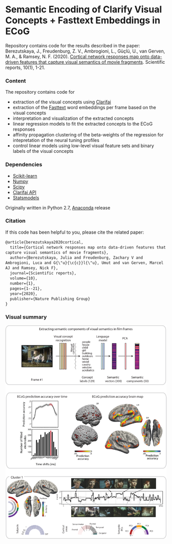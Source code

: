 # Semantic Encoding of Clarify Visual Concepts + Fasttext Embeddings in ECoG

Repository contains code for the results described in the paper:
Berezutskaya, J., Freudenburg, Z. V., Ambrogioni, L., Güçlü, U., van Gerven, M. A., & Ramsey, N. F. (2020). [Cortical network responses map onto data-driven features that capture visual semantics of movie fragments](https://www.nature.com/articles/s41598-020-68853-y). Scientific reports, 10(1), 1-21.


### Content
The repository contains code for

- extraction of the visual concepts using [Clarifai](https://www.clarifai.com/)
- extraction of the [Fasttext](https://fasttext.cc/) word embeddings per frame based on the visual concepts
- interpretation and visualization of the extracted concepts
- linear regression models to fit the extracted concepts to the ECoG responses
- affinity propagation clustering of the beta-weights of the regression for intepretation of the neural tuning profiles
- control linear models using low-level visual feature sets and binary labels of the visual concepts 

### Dependencies
- [Scikit-learn](https://scikit-learn.org/)
- [Numpy](https://numpy.org/)
- [Scipy](https://www.scipy.org/)
- [Clarifai API](https://github.com/Clarifai/clarifai-python)
- [Statsmodels](https://www.statsmodels.org/)

Originally written in Python 2.7, [Anaconda](https://www.anaconda.com/) release

### Citation

If this code has been helpful to you, please cite the related paper:

```
@article{berezutskaya2020cortical,
  title={Cortical network responses map onto data-driven features that capture visual semantics of movie fragments},
  author={Berezutskaya, Julia and Freudenburg, Zachary V and Ambrogioni, Luca and G{\"u}{\c{c}}l{\"u}, Umut and van Gerven, Marcel AJ and Ramsey, Nick F},
  journal={Scientific reports},
  volume={10},
  number={1},
  pages={1--21},
  year={2020},
  publisher={Nature Publishing Group}
}
```

### Visual summary

![Alt text](/git_front.png?raw=true "Main results")
